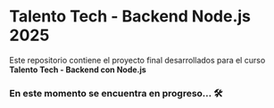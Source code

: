 # Talento Tech - Backend Node.js 2025
Este repositorio contiene el proyecto final desarrollados para el curso **Talento Tech - Backend con Node.js**

### En este momento se encuentra en progreso... 🛠️